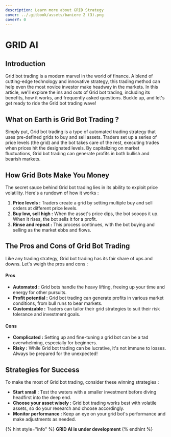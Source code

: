 ```yaml
---
description: Learn more about GRID Strategy
cover: ../.gitbook/assets/baniere 2 (3).png
coverY: 0
---
```


# GRID AI

## Introduction

Grid bot trading is a modern marvel in the world of finance. A blend of cutting-edge technology and innovative strategy, this trading method can help even the most novice investor make headway in the markets. In this article, we'll explore the ins and outs of Grid bot trading, including its benefits, how it works, and frequently asked questions. Buckle up, and let's get ready to ride the Grid bot trading wave!

## What on Earth is Grid Bot Trading ?

Simply put, Grid bot trading is a type of automated trading strategy that uses pre-defined grids to buy and sell assets. Traders set up a series of price levels (the grid) and the bot takes care of the rest, executing trades when prices hit the designated levels. By capitalizing on market fluctuations, Grid bot trading can generate profits in both bullish and bearish markets.

## How Grid Bots Make You Money

The secret sauce behind Grid bot trading lies in its ability to exploit price volatility. Here's a rundown of how it works :

1. **Price levels :** Traders create a grid by setting multiple buy and sell orders at different price levels.
2. **Buy low, sell high :** When the asset's price dips, the bot scoops it up. When it rises, the bot sells it for a profit.
3. **Rinse and repeat :** This process continues, with the bot buying and selling as the market ebbs and flows.

## The Pros and Cons of Grid Bot Trading

Like any trading strategy, Grid bot trading has its fair share of ups and downs. Let's weigh the pros and cons :

#### Pros

* **Automated :** Grid bots handle the heavy lifting, freeing up your time and energy for other pursuits.
* **Profit potential :** Grid bot trading can generate profits in various market conditions, from bull runs to bear markets.
* **Customizable :** Traders can tailor their grid strategies to suit their risk tolerance and investment goals.

#### Cons

* **Complicated :** Setting up and fine-tuning a grid bot can be a tad overwhelming, especially for beginners.
* **Risky :** While Grid bot trading can be lucrative, it's not immune to losses. Always be prepared for the unexpected!

## Strategies for Success

To make the most of Grid bot trading, consider these winning strategies :

* **Start small** : Test the waters with a smaller investment before diving headfirst into the deep end.
* **Choose your asset wisely :** Grid bot trading works best with volatile assets, so do your research and choose accordingly.
* **Monitor performance :** Keep an eye on your grid bot's performance and make adjustments as needed.

{% hint style="info" %}
**GRID AI is under development**
{% endhint %}
